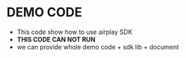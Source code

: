 # DEMO CODE  

* This code show how to use airplay SDK   
* **THIS CODE CAN NOT RUN**
* we can provide whole demo code + sdk lib + document    


